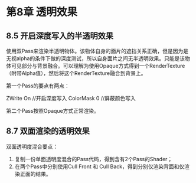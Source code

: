 # 第8章 透明效果

## 8.5 开启深度写入的半透明效果

使用双Pass来渲染半透明物体。该物体自身的面片的遮挡关系正确，但是因为是无视alpha的条件下做的深度测试，所以自身面片之间无半透明效果。只能是该物体可见部分与背景融合。可以理解为使用Opaque方式得到一个RenderTexture（附带Alpha值），然后将这个RenderTexture融合到背景上。

第一个Pass的要点有两点：

ZWrite On //开启深度写入
ColorMask 0 //屏蔽颜色写入

第二个Pass按照Opaque方式正常渲染。

## 8.7 双面渲染的透明效果

双面透明度混合要点：
1. 复制一份单面透明度混合的Pass代码，得到含有2个Pass的Shader；
2. 在两个Pass中分别使用Cull Front 和 Cull Back，得到分别仅渲染背面和仅渲染正面的结果。
